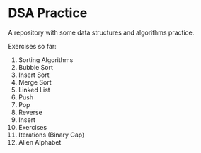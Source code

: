 # DSA Practice

A repository with some data structures and algorithms practice.

Exercises so far:

1. Sorting Algorithms
  1. Bubble Sort
  2. Insert Sort
  3. Merge Sort
2. Linked List
  1. Push
  2. Pop
  3. Reverse
  4. Insert
3. Exercises
  1. Iterations (Binary Gap)
  2. Alien Alphabet

